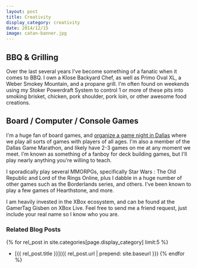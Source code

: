 ```yaml
---
layout: post
title: Creativity
display_category: creativity
date: 2014/12/15
image: catan-banner.jpg
---
```

## BBQ & Grilling

Over the last several years I've become something of a fanatic when it comes to BBQ.  I own a Klose Backyard Chef, as well as Primo Oval XL, a Weber Smokey Mountain, and a propane grill.  I'm often found on weekends using my Stoker Powerdraft System to control 1 or more of these pits into smoking brisket, chicken, pork shoulder, pork loin, or other awesome food creations.

## Board / Computer / Console Games

I'm a huge fan of board games, and [organize a game night in Dallas](http://DallasGameNight.TimRayburn.net) where we play all sorts of games with players of all ages.  I'm also a member of the Dallas Game Marathon, and likely have 2-3 games on me at any moment we meet.  I'm known as something of a fanboy for deck building games, but I'll play nearly anything you're willing to teach.

I sporadically play several MMORPGs, specifically Star Wars : The Old Republic and Lord of the Rings Online, plus I dabble in a huge number of other games such as the Borderlands series, and others.  I've been known to play a few games of Hearthstone, and more.

I am heavily invested in the XBox ecosystem, and can be found at the GamerTag Gisben on XBox Live.  Feel free to send me a friend request, just include your real name so I know who you are.

### Related Blog Posts

{% for rel_post in site.categories[page.display_category] limit:5 %}
* [{{ rel_post.title }}]({{ rel_post.url | prepend: site.baseurl }})
{% endfor %}
